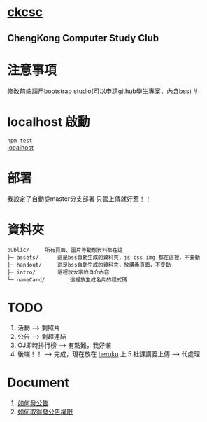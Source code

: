 # [ckcsc](https://ckcsc.herokuapp.com) #
## ChengKong Computer Study Club ##

# 注意事項 #
修改前端請用bootstrap studio(可以申請github學生專案，內含bss) #

# localhost 啟動 #
`npm test`  
[localhost](http://localhost:3000)  

# 部署 #
我設定了自動從master分支部署
只管上傳就好惹！！

# 資料夾 #
```
public/		所有頁面、圖片等動態資料都在這
├─ assets/		這是bss自動生成的資料夾，js css img 都在這裡，不要動
├─ handout/		這是bss自動生成的資料夾，放講義頁面，不要動
├─ intro/		這裡放大家的自介內容
└─ nameCard/		這裡放生成名片的程式碼
 ```
# TODO #
1. 活動 --> 剩照片
2. 公告 --> 剩超連結
3. OJ即時排行榜 --> 有點難，我好懶
4. 後端！！ --> 完成，現在放在 [heroku](https://ckcsc.herokuapp.com) 上
5.社課講義上傳 --> 代處理

# Document #
1. [如何發公告](https://github.com/ckcsc-32nd/ckcsc/blob/master/doc/announce.md)  
2. [如何取得發公告權限](https://github.com/ckcsc-32nd/ckcsc/blob/master/doc/access.md)  
